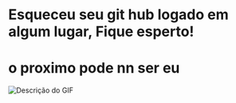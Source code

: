 # Esqueceu seu git hub logado em algum lugar, Fique esperto!
# o proximo pode nn ser eu 
![Descrição do GIF](https://c.tenor.com/mIskF4eUG7kAAAAd/tenor.gif)
